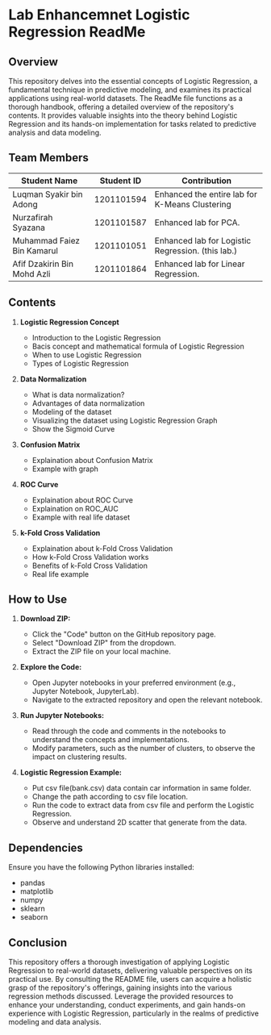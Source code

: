 # Lab Enhancemnet Logistic Regression ReadMe

## Overview

This repository delves into the essential concepts of Logistic Regression, a fundamental technique in predictive modeling, and examines its practical applications using real-world datasets. The ReadMe file functions as a thorough handbook, offering a detailed overview of the repository's contents. It provides valuable insights into the theory behind Logistic Regression and its hands-on implementation for tasks related to predictive analysis and data modeling.

## Team Members

| Student Name                   | Student ID | Contribution                                            |
|---------------------------------|------------|--------------------------------------------------------|
| Luqman Syakir bin Adong         | 1201101594 | Enhanced the entire lab for K-Means Clustering         |
| Nurzafirah Syazana              | 1201101587 | Enhanced lab for PCA.                                  |
| Muhammad Faiez Bin Kamarul      | 1201101051 | Enhanced lab for Logistic Regression. (this lab.)      |
| Afif Dzakirin Bin Mohd Azli     | 1201101864 | Enhanced lab for Linear Regression.                    |

## Contents

1. **Logistic Regression Concept**
    - Introduction to the Logistic Regression
    - Bacis concept and mathematical formula of Logistic Regression
    - When to use Logistic Regression
    - Types of Logistic Regression

2. **Data Normalization**
    - What is data normalization?
    - Advantages of data normalization
    - Modeling of the dataset
    - Visualizing the dataset using Logistic Regression Graph
    - Show the Sigmoid Curve 

3. **Confusion Matrix**
    - Explaination about Confusion Matrix
    - Example with graph 

4. **ROC Curve**
    - Explaination about ROC Curve
    - Explaination on ROC_AUC
    - Example with real life dataset

5. **k-Fold Cross Validation**
    - Explaination about k-Fold Cross Validation
    - How k-Fold Cross Validation works
    - Benefits of k-Fold Cross Validation
    - Real life example

## How to Use

1. **Download ZIP:**
   - Click the "Code" button on the GitHub repository page.
   - Select "Download ZIP" from the dropdown.
   - Extract the ZIP file on your local machine.

2. **Explore the Code:**
   - Open Jupyter notebooks in your preferred environment (e.g., Jupyter Notebook, JupyterLab).
   - Navigate to the extracted repository and open the relevant notebook.

3. **Run Jupyter Notebooks:**
   - Read through the code and comments in the notebooks to understand the concepts and implementations.
   - Modify parameters, such as the number of clusters, to observe the impact on clustering results.

4. **Logistic Regression Example:**
   - Put csv file(bank.csv) data contain car information in same folder.
   - Change the path according to csv file location.
   - Run the code to extract data from csv file and perform the Logistic Regression.
   - Observe and understand 2D scatter that generate from the data.

## Dependencies

Ensure you have the following Python libraries installed:

- pandas
- matplotlib
- numpy
- sklearn
- seaborn

## Conclusion

This repository offers a thorough investigation of applying Logistic Regression to real-world datasets, delivering valuable perspectives on its practical use. By consulting the README file, users can acquire a holistic grasp of the repository's offerings, gaining insights into the various regression methods discussed. Leverage the provided resources to enhance your understanding, conduct experiments, and gain hands-on experience with Logistic Regression, particularly in the realms of predictive modeling and data analysis.
